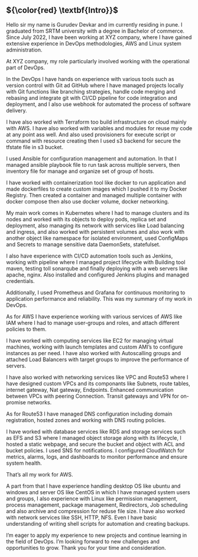 ## ${\color{red} \textbf{Intro}}$


Hello sir my name is Gurudev Devkar and im currently residing in pune. I graduated from SRTM university with a degree in Bachelor of commerce. Since July 2022, I have been working at XYZ company, where I have gained extensive experience in DevOps methodologies, AWS and Linux system administration. 


At XYZ company, my role particularly involved working with the operational part of DevOps.


In the DevOps I have hands on experience with various tools such as version control with Git ad GitHub where I have managed projects locally with Git functions like branching strategies, handle code merging and rebasing and integrate git with CI/CD pipeline for code integration and deployment, and I also use webhook for automated the process of software delivery.


I have also worked with Terraform too build infrastructure on cloud mainly with AWS. I have also worked with variables and modules for reuse my code at any point ass well. And also used provisioners for execute script or command with resource creating then I used s3 backend for secure the tfstate file in s3 bucket.


I used Ansible for configuration management and automation. In that I managed ansible playbook file to run task across multiple servers, then inventory file for manage and organize set of group of hosts.


I have worked with containerization tool like docker to run application and made dockerfiles to create custom images which I pushed it to my Docker Registry. Then created a container and managed multiple container with docker compose then also use docker volume, docker networking.


My main work comes in Kubernetes where I had to manage clusters and its nodes and worked with its objects to deploy pods, replica set and deployment, also managing its network with services like Load balancing and ingress, and also worked with persistent volumes and also work with another object like namespace for isolated environment, used ConfigMaps and Secrets to manage sensitive data DaemonSets, statefulset. 


I also have experience with CI/CD automation tools such as Jenkins, working with pipeline where I managed project lifecycle with Building tool maven, testing toll sonarqube and finally deploying with a web servers like apache, nginx. Also installed and configured Jenkins plugins and  managed credentials. 


Additionally, I used Prometheus and Grafana for continuous monitoring to  application performance and reliability. 
This was my summary of my work in DevOps. 


As for AWS I have experience working with various services of AWS like IAM where I had to manage user-groups and roles, and attach different policies to them. 


I have worked with computing services like EC2 for managing virtual machines, working with launch templates and custom AMI’s to configure instances as per need. I have also worked with  Autoscalling groups and attached Load Balancers with target groups to improve the performance of servers. 


I have also worked with networking services like VPC and Route53 where I have designed custom VPCs and its componants like Subnets, route tables, internet gateway, Nat gateway, Endpoints. Enhanced communication between VPCs with peering Connection.  Transit gateways and VPN for on-promise networks. 


As for Route53 I have managed DNS configuration including domain registration, hosted zones and working with DNS routing policies.


I have worked with database services like RDS and storage services such as EFS and S3 where I managed object storage along with its lifecycle, I hosted a static webpage, and secure the bucket and object with ACL and bucket policies. 
I used SNS for notifications. I configured CloudWatch for metrics, alarms, logs, and dashboards to monitor performance and ensure system health. 


That’s all my work for AWS.


A part from that I have experience handling desktop OS like ubuntu and windows and server OS like CentOS in which I have managed system users and groups, I also experience with Linux like permission management, process management, package management, Redirectors, Job scheduling and also archive and compression for reduse file size. I have also worked with network services like SSH, HTTP, NFS.  Even I have basic understanding of writing shell scripts for automation and creating backups. 


I’m eager to apply my experience to new projects and continue learning in the field of DevOps. I’m looking forward to new challenges and opportunities to grow. Thank you for your time and consideration.
